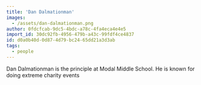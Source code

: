 ```yaml
---
title: 'Dan Dalmationman'
images:
  - /assets/dan-dalmationman.png
author: 0fdcfcab-9dc5-4bdc-a78c-4fa4eca4e4e5
import_id: 30dc92fb-4956-479b-a43c-99fdf4ce4837
id: d0a0b40d-0d87-4d79-bc24-65dd21a3d3ab
tags:
  - people
---
```

Dan Dalmationman is the principle at Modal Middle School. He is known for doing extreme charity events